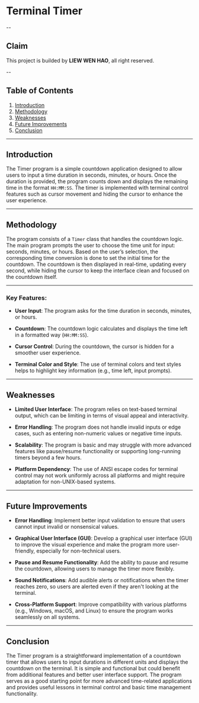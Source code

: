 # Terminal Timer

--

## Claim
This project is builded by **LIEW WEN HAO**, all right reserved.

--

## Table of Contents

1. [Introduction](#introduction)
2. [Methodology](#methodology)
3. [Weaknesses](#weaknesses)
4. [Future Improvements](#future-improvements)
5. [Conclusion](#conclusion)

---

## Introduction

The Timer program is a simple countdown application designed to allow users to input a time duration in seconds, minutes, or hours. Once the duration is provided, the program counts down and displays the remaining time in the format `HH:MM:SS`. The timer is implemented with terminal control features such as cursor movement and hiding the cursor to enhance the user experience.

---

## Methodology

The program consists of a `Timer` class that handles the countdown logic. The main program prompts the user to choose the time unit for input: seconds, minutes, or hours. Based on the user’s selection, the corresponding time conversion is done to set the initial time for the countdown. The countdown is then displayed in real-time, updating every second, while hiding the cursor to keep the interface clean and focused on the countdown itself.

---

### Key Features:

- **User Input**: The program asks for the time duration in seconds, minutes, or hours.

- **Countdown**: The countdown logic calculates and displays the time left in a formatted way (`HH:MM:SS`).

- **Cursor Control**: During the countdown, the cursor is hidden for a smoother user experience.

- **Terminal Color and Style**: The use of terminal colors and text styles helps to highlight key information (e.g., time left, input prompts).

---

## Weaknesses

- **Limited User Interface**: The program relies on text-based terminal output, which can be limiting in terms of visual appeal and interactivity.

- **Error Handling**: The program does not handle invalid inputs or edge cases, such as entering non-numeric values or negative time inputs.

- **Scalability**: The program is basic and may struggle with more advanced features like pause/resume functionality or supporting long-running timers beyond a few hours.

- **Platform Dependency**: The use of ANSI escape codes for terminal control may not work uniformly across all platforms and might require adaptation for non-UNIX-based systems.

---

## Future Improvements

- **Error Handling**: Implement better input validation to ensure that users cannot input invalid or nonsensical values.

- **Graphical User Interface (GUI)**: Develop a graphical user interface (GUI) to improve the visual experience and make the program more user-friendly, especially for non-technical users.

- **Pause and Resume Functionality**: Add the ability to pause and resume the countdown, allowing users to manage the timer more flexibly.

- **Sound Notifications**: Add audible alerts or notifications when the timer reaches zero, so users are alerted even if they aren't looking at the terminal.

- **Cross-Platform Support**: Improve compatibility with various platforms (e.g., Windows, macOS, and Linux) to ensure the program works seamlessly on all systems.

---

## Conclusion
The Timer program is a straightforward implementation of a countdown timer that allows users to input durations in different units and displays the countdown on the terminal. It is simple and functional but could benefit from additional features and better user interface support. The program serves as a good starting point for more advanced time-related applications and provides useful lessons in terminal control and basic time management functionality.
